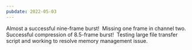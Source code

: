 ```yaml
---
pubdate: 2022-05-03
---
```


Almost a successful nine-frame burst!  Missing one frame in channel two.  Successful compression of 8.5-frame burst!  Testing large file transfer script and working to resolve memory management issue.
